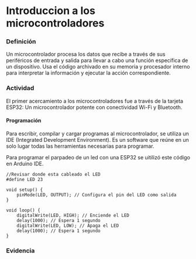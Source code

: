 # Introduccion a los microcontroladores 

### Definición

Un microcontrolador procesa los datos que recibe a través de sus periféricos de entrada y salida para llevar a cabo una función específica de un dispositivo. Usa el código archivado en su memoria y procesador interno para interpretar la información y ejecutar la acción correspondiente.

### Actividad

El primer acercamiento a los microcontroladores fue a través de la tarjeta ESP32: Un microcontrolador potente con conectividad Wi-Fi y Bluetooth.

#### Programación

Para escribir, compilar y cargar programas al microcontrolador, se utiliza un IDE (Integrated Development Environment). Es un software que reúne en un solo lugar todas las herramientas necesarias para programar.

Para programar el parpadeo de un led con una ESP32 se uitilizó este código en Arduino IDE.

```codigo
//Revisar donde esta cableado el LED
#define LED 23

void setup() {
    pinMode(LED, OUTPUT); // Configura el pin del LED como salida
}

void loop() {
    digitalWrite(LED, HIGH); // Enciende el LED
    delay(1000); // Espera 1 segundo
    digitalWrite(LED, LOW); // Apaga el LED
    delay(1000); // Espera 1 segundo
}
```

### Evidencia
